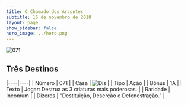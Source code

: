 ```yaml
---
title: O Chamado dos Arcontes
subtitle: 15 de novembro de 2018
layout: page
show_sidebar: false
hero_image: ../hero.png
---
```


![071](https://cdn.keyforgegame.com/media/card_front/pt/341_071_5P29489P6443_pt.png)

## Três Destinos

|----|----|
| Número | 071 |
| Casa | ![Dis](https://archonarcana.com/images/thumb/e/e8/Dis.png/22px-Dis.png "Dis") |
| Tipo | Ação |
| Bônus | 1A |
| Texto | Jogar: Destrua as 3 criaturas mais  poderosas. |
| Raridade | Incomum |
| Dizeres | ”Destituição, Deserção e Defenestração.” |
